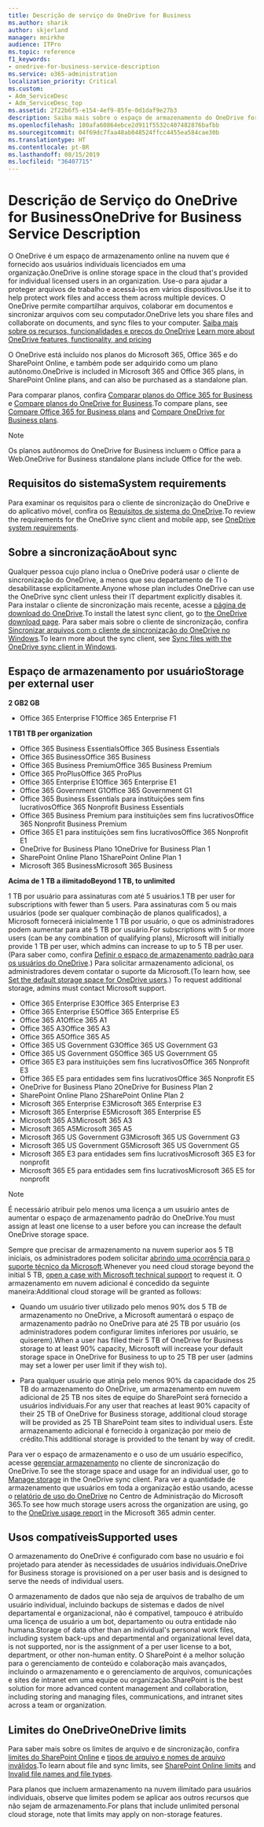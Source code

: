 ```yaml
---
title: Descrição de serviço do OneDrive for Business
ms.author: sharik
author: skjerland
manager: mnirkhe
audience: ITPro
ms.topic: reference
f1_keywords:
- onedrive-for-business-service-description
ms.service: o365-administration
localization_priority: Critical
ms.custom:
- Adm_ServiceDesc
- Adm_ServiceDesc_top
ms.assetid: 2f22b6f5-e154-4ef9-85fe-0d1daf9e27b3
description: Saiba mais sobre o espaço de armazenamento do OneDrive fornecido para cada plano de assinatura.
ms.openlocfilehash: 180afa60864ebce2d911f5532c407482876bafbb
ms.sourcegitcommit: 04f69dc7faa48ab048524ffcc4455ea584cae30b
ms.translationtype: HT
ms.contentlocale: pt-BR
ms.lasthandoff: 08/15/2019
ms.locfileid: "36407715"
---
```

# <a name="onedrive-for-business-service-description"></a><span data-ttu-id="019b4-103">Descrição de Serviço do OneDrive for Business</span><span class="sxs-lookup"><span data-stu-id="019b4-103">OneDrive for Business Service Description</span></span>

<span data-ttu-id="019b4-104">O OneDrive é um espaço de armazenamento online na nuvem que é fornecido aos usuários individuais licenciados em uma organização.</span><span class="sxs-lookup"><span data-stu-id="019b4-104">OneDrive is online storage space in the cloud that's provided for individual licensed users in an organization.</span></span> <span data-ttu-id="019b4-105">Use-o para ajudar a proteger arquivos de trabalho e acessá-los em vários dispositivos.</span><span class="sxs-lookup"><span data-stu-id="019b4-105">Use it to help protect work files and access them across multiple devices.</span></span> <span data-ttu-id="019b4-106">O OneDrive permite compartilhar arquivos, colaborar em documentos e sincronizar arquivos com seu computador.</span><span class="sxs-lookup"><span data-stu-id="019b4-106">OneDrive lets you share files and collaborate on documents, and sync files to your computer.</span></span> <span data-ttu-id="019b4-107">[Saiba mais sobre os recursos, funcionalidades e preços do OneDrive](https://go.microsoft.com/fwlink/?linkid=850345) </span><span class="sxs-lookup"><span data-stu-id="019b4-107">[Learn more about OneDrive features, functionality, and pricing](https://go.microsoft.com/fwlink/?linkid=850345)</span></span> 
  
<span data-ttu-id="019b4-108">O OneDrive está incluído nos planos do Microsoft 365, Office 365 e do SharePoint Online, e também pode ser adquirido como um plano autônomo.</span><span class="sxs-lookup"><span data-stu-id="019b4-108">OneDrive is included in Microsoft 365 and Office 365 plans, in SharePoint Online plans, and can also be purchased as a standalone plan.</span></span> 
    
<span data-ttu-id="019b4-109">Para comparar planos, confira [Comparar planos do Office 365 for Business](https://go.microsoft.com/fwlink/?linkid=799177) e [Compare planos do OneDrive for Business](https://products.office.com/en-us/onedrive-for-business/compare-onedrive-for-business-plans).</span><span class="sxs-lookup"><span data-stu-id="019b4-109">To compare plans, see [Compare Office 365 for Business plans](https://go.microsoft.com/fwlink/?linkid=799177) and [Compare OneDrive for Business plans](https://products.office.com/en-us/onedrive-for-business/compare-onedrive-for-business-plans).</span></span> 
  
> [!NOTE]
> <span data-ttu-id="019b4-110">Os planos autônomos do OneDrive for Business incluem o Office para a Web.</span><span class="sxs-lookup"><span data-stu-id="019b4-110">OneDrive for Business standalone plans include Office for the web.</span></span> 
  
## <a name="system-requirements"></a><span data-ttu-id="019b4-111">Requisitos do sistema</span><span class="sxs-lookup"><span data-stu-id="019b4-111">System requirements</span></span>

<span data-ttu-id="019b4-112">Para examinar os requisitos para o cliente de sincronização do OneDrive e do aplicativo móvel, confira os [Requisitos de sistema do OneDrive](https://go.microsoft.com/fwlink/?linkid=837584).</span><span class="sxs-lookup"><span data-stu-id="019b4-112">To review the requirements for the OneDrive sync client and mobile app, see [OneDrive system requirements](https://go.microsoft.com/fwlink/?linkid=837584).</span></span>
  
## <a name="about-sync"></a><span data-ttu-id="019b4-113">Sobre a sincronização</span><span class="sxs-lookup"><span data-stu-id="019b4-113">About sync</span></span>

<span data-ttu-id="019b4-114">Qualquer pessoa cujo plano inclua o OneDrive poderá usar o cliente de sincronização do OneDrive, a menos que seu departamento de TI o desabilitasse explicitamente.</span><span class="sxs-lookup"><span data-stu-id="019b4-114">Anyone whose plan includes OneDrive can use the OneDrive sync client unless their IT department explicitly disables it.</span></span> <span data-ttu-id="019b4-115">Para instalar o cliente de sincronização mais recente, acesse a [página de download do OneDrive](https://onedrive.live.com/about/download/).</span><span class="sxs-lookup"><span data-stu-id="019b4-115">To install the latest sync client, go to [the OneDrive download page](https://onedrive.live.com/about/download/).</span></span> <span data-ttu-id="019b4-116">Para saber mais sobre o cliente de sincronização, confira [Sincronizar arquivos com o cliente de sincronização do OneDrive no Windows](https://support.office.com/article/sync-files-with-the-onedrive-sync-client-in-windows-615391c4-2bd3-4aae-a42a-858262e42a49).</span><span class="sxs-lookup"><span data-stu-id="019b4-116">To learn more about the sync client, see [Sync files with the OneDrive sync client in Windows](https://support.office.com/article/sync-files-with-the-onedrive-sync-client-in-windows-615391c4-2bd3-4aae-a42a-858262e42a49).</span></span>
  
## <a name="storage-space-per-user"></a><span data-ttu-id="019b4-117">Espaço de armazenamento por usuário</span><span class="sxs-lookup"><span data-stu-id="019b4-117">Storage per external user</span></span>

<span data-ttu-id="019b4-118">**2 GB**</span><span class="sxs-lookup"><span data-stu-id="019b4-118">**2 GB**</span></span>

- <span data-ttu-id="019b4-119">Office 365 Enterprise F1</span><span class="sxs-lookup"><span data-stu-id="019b4-119">Office 365 Enterprise F1</span></span>

<span data-ttu-id="019b4-120">**1 TB**</span><span class="sxs-lookup"><span data-stu-id="019b4-120">**1 TB per organization**</span></span>

- <span data-ttu-id="019b4-121">Office 365 Business Essentials</span><span class="sxs-lookup"><span data-stu-id="019b4-121">Office 365 Business Essentials</span></span>
- <span data-ttu-id="019b4-122">Office 365 Business</span><span class="sxs-lookup"><span data-stu-id="019b4-122">Office 365 Business</span></span>
- <span data-ttu-id="019b4-123">Office 365 Business Premium</span><span class="sxs-lookup"><span data-stu-id="019b4-123">Office 365 Business Premium</span></span>
- <span data-ttu-id="019b4-124">Office 365 ProPlus</span><span class="sxs-lookup"><span data-stu-id="019b4-124">Office 365 ProPlus</span></span>
- <span data-ttu-id="019b4-125">Office 365 Enterprise E1</span><span class="sxs-lookup"><span data-stu-id="019b4-125">Office 365 Enterprise E1</span></span>
- <span data-ttu-id="019b4-126">Office 365 Government G1</span><span class="sxs-lookup"><span data-stu-id="019b4-126">Office 365 Government G1</span></span>
- <span data-ttu-id="019b4-127">Office 365 Business Essentials para instituições sem fins lucrativos</span><span class="sxs-lookup"><span data-stu-id="019b4-127">Office 365 Nonprofit Business Essentials</span></span>
- <span data-ttu-id="019b4-128">Office 365 Business Premium para instituições sem fins lucrativos</span><span class="sxs-lookup"><span data-stu-id="019b4-128">Office 365 Nonprofit Business Premium</span></span>
- <span data-ttu-id="019b4-129">Office 365 E1 para instituições sem fins lucrativos</span><span class="sxs-lookup"><span data-stu-id="019b4-129">Office 365 Nonprofit E1</span></span>
- <span data-ttu-id="019b4-130">OneDrive for Business Plano 1</span><span class="sxs-lookup"><span data-stu-id="019b4-130">OneDrive for Business Plan 1</span></span>
- <span data-ttu-id="019b4-131">SharePoint Online Plano 1</span><span class="sxs-lookup"><span data-stu-id="019b4-131">SharePoint Online Plan 1</span></span>
- <span data-ttu-id="019b4-132">Microsoft 365 Business</span><span class="sxs-lookup"><span data-stu-id="019b4-132">Microsoft 365 Business</span></span>

<span data-ttu-id="019b4-133">**Acima de 1 TB a ilimitado**</span><span class="sxs-lookup"><span data-stu-id="019b4-133">**Beyond 1 TB, to unlimited**</span></span>
 
<span data-ttu-id="019b4-134">1 TB por usuário para assinaturas com até 5 usuários.</span><span class="sxs-lookup"><span data-stu-id="019b4-134">1 TB per user for subscriptions with fewer than 5 users.</span></span> <span data-ttu-id="019b4-135">Para assinaturas com 5 ou mais usuários (pode ser qualquer combinação de planos qualificados), a Microsoft fornecerá inicialmente 1 TB por usuário, o que os administradores podem aumentar para até 5 TB por usuário.</span><span class="sxs-lookup"><span data-stu-id="019b4-135">For subscriptions with 5 or more users (can be any combination of qualifying plans), Microsoft will initially provide 1 TB per user, which admins can increase to up to 5 TB per user.</span></span> <span data-ttu-id="019b4-136">(Para saber como, confira [Definir o espaço de armazenamento padrão para os usuários do OneDrive](/onedrive/set-default-storage-space).) Para solicitar armazenamento adicional, os administradores devem contatar o suporte da Microsoft.</span><span class="sxs-lookup"><span data-stu-id="019b4-136">(To learn how, see [Set the default storage space for OneDrive users](/onedrive/set-default-storage-space).) To request additional storage, admins must contact Microsoft support.</span></span>

- <span data-ttu-id="019b4-137">Office 365 Enterprise E3</span><span class="sxs-lookup"><span data-stu-id="019b4-137">Office 365 Enterprise E3</span></span>
- <span data-ttu-id="019b4-138">Office 365 Enterprise E5</span><span class="sxs-lookup"><span data-stu-id="019b4-138">Office 365 Enterprise E5</span></span>
- <span data-ttu-id="019b4-139">Office 365 A1</span><span class="sxs-lookup"><span data-stu-id="019b4-139">Office 365 A1</span></span>
- <span data-ttu-id="019b4-140">Office 365 A3</span><span class="sxs-lookup"><span data-stu-id="019b4-140">Office 365 A3</span></span>
- <span data-ttu-id="019b4-141">Office 365 A5</span><span class="sxs-lookup"><span data-stu-id="019b4-141">Office 365 A5</span></span>
- <span data-ttu-id="019b4-142">Office 365 US Government G3</span><span class="sxs-lookup"><span data-stu-id="019b4-142">Office 365 US Government G3</span></span>
- <span data-ttu-id="019b4-143">Office 365 US Government G5</span><span class="sxs-lookup"><span data-stu-id="019b4-143">Office 365 US Government G5</span></span>
- <span data-ttu-id="019b4-144">Office 365 E3 para instituições sem fins lucrativos</span><span class="sxs-lookup"><span data-stu-id="019b4-144">Office 365 Nonprofit E3</span></span>
- <span data-ttu-id="019b4-145">Office 365 E5 para entidades sem fins lucrativos</span><span class="sxs-lookup"><span data-stu-id="019b4-145">Office 365 Nonprofit E5</span></span>
- <span data-ttu-id="019b4-146">OneDrive for Business Plano 2</span><span class="sxs-lookup"><span data-stu-id="019b4-146">OneDrive for Business Plan 2</span></span>
- <span data-ttu-id="019b4-147">SharePoint Online Plano 2</span><span class="sxs-lookup"><span data-stu-id="019b4-147">SharePoint Online Plan 2</span></span>
- <span data-ttu-id="019b4-148">Microsoft 365 Enterprise E3</span><span class="sxs-lookup"><span data-stu-id="019b4-148">Microsoft 365 Enterprise E3</span></span>
- <span data-ttu-id="019b4-149">Microsoft 365 Enterprise E5</span><span class="sxs-lookup"><span data-stu-id="019b4-149">Microsoft 365 Enterprise E5</span></span>
- <span data-ttu-id="019b4-150">Microsoft 365 A3</span><span class="sxs-lookup"><span data-stu-id="019b4-150">Microsoft 365 A3</span></span>
- <span data-ttu-id="019b4-151">Microsoft 365 A5</span><span class="sxs-lookup"><span data-stu-id="019b4-151">Microsoft 365 A5</span></span>
- <span data-ttu-id="019b4-152">Microsoft 365 US Government G3</span><span class="sxs-lookup"><span data-stu-id="019b4-152">Microsoft 365 US Government G3</span></span>
- <span data-ttu-id="019b4-153">Microsoft 365 US Government G5</span><span class="sxs-lookup"><span data-stu-id="019b4-153">Microsoft 365 US Government G5</span></span>
- <span data-ttu-id="019b4-154">Microsoft 365 E3 para entidades sem fins lucrativos</span><span class="sxs-lookup"><span data-stu-id="019b4-154">Microsoft 365 E3 for nonprofit</span></span>
- <span data-ttu-id="019b4-155">Microsoft 365 E5 para entidades sem fins lucrativos</span><span class="sxs-lookup"><span data-stu-id="019b4-155">Microsoft 365 E5 for nonprofit</span></span>

> [!NOTE]
> <span data-ttu-id="019b4-156">É necessário atribuir pelo menos uma licença a um usuário antes de aumentar o espaço de armazenamento padrão do OneDrive.</span><span class="sxs-lookup"><span data-stu-id="019b4-156">You must assign at least one license to a user before you can increase the default OneDrive storage space.</span></span> 
  
<span data-ttu-id="019b4-157">Sempre que precisar de armazenamento na nuvem superior aos 5 TB iniciais, os administradores podem solicitar [abrindo uma ocorrência para o suporte técnico da Microsoft](https://go.microsoft.com/fwlink/?linkid=869559).</span><span class="sxs-lookup"><span data-stu-id="019b4-157">Whenever you need cloud storage beyond the initial 5 TB, [open a case with Microsoft technical support](https://go.microsoft.com/fwlink/?linkid=869559) to request it.</span></span> <span data-ttu-id="019b4-158">O armazenamento em nuvem adicional é concedido da seguinte maneira:</span><span class="sxs-lookup"><span data-stu-id="019b4-158">Additional cloud storage will be granted as follows:</span></span> 
  
- <span data-ttu-id="019b4-159">Quando um usuário tiver utilizado pelo menos 90% dos 5 TB de armazenamento no OneDrive, a Microsoft aumentará o espaço de armazenamento padrão no OneDrive para até 25 TB por usuário (os administradores podem configurar limites inferiores por usuário, se quiserem).</span><span class="sxs-lookup"><span data-stu-id="019b4-159">When a user has filled their 5 TB of OneDrive for Business storage to at least 90% capacity, Microsoft will increase your default storage space in OneDrive for Business to up to 25 TB per user (admins may set a lower per user limit if they wish to).</span></span> 
    
- <span data-ttu-id="019b4-160">Para qualquer usuário que atinja pelo menos 90% da capacidade dos 25 TB do armazenamento do OneDrive, um armazenamento em nuvem adicional de 25 TB nos sites de equipe do SharePoint será fornecido a usuários individuais.</span><span class="sxs-lookup"><span data-stu-id="019b4-160">For any user that reaches at least 90% capacity of their 25 TB of OneDrive for Business storage, additional cloud storage will be provided as 25 TB SharePoint team sites to individual users.</span></span> <span data-ttu-id="019b4-161">Este armazenamento adicional é fornecido à organização por meio de crédito.</span><span class="sxs-lookup"><span data-stu-id="019b4-161">This additional storage is provided to the tenant by way of credit.</span></span>
    
<span data-ttu-id="019b4-162">Para ver o espaço de armazenamento e o uso de um usuário específico, acesse [gerenciar armazenamento](https://support.office.com/article/31519161-059C-4764-B6F8-F5CD29F7FE68) no cliente de sincronização do OneDrive.</span><span class="sxs-lookup"><span data-stu-id="019b4-162">To see the storage space and usage for an individual user, go to [Manage storage](https://support.office.com/article/31519161-059C-4764-B6F8-F5CD29F7FE68) in the OneDrive sync client.</span></span> <span data-ttu-id="019b4-163">Para ver a quantidade de armazenamento que usuários em toda a organização estão usando, acesse o [relatório de uso do OneDrive](/office365/admin/activity-reports/onedrive-for-business-usage) no Centro de Administração do Microsoft 365.</span><span class="sxs-lookup"><span data-stu-id="019b4-163">To see how much storage users across the organization are using, go to the [OneDrive usage report](/office365/admin/activity-reports/onedrive-for-business-usage) in the Microsoft 365 admin center.</span></span> 
   
## <a name="supported-uses"></a><span data-ttu-id="019b4-164">Usos compatíveis</span><span class="sxs-lookup"><span data-stu-id="019b4-164">Supported uses</span></span>

<span data-ttu-id="019b4-165">O armazenamento do OneDrive é configurado com base no usuário e foi projetado para atender às necessidades de usuários individuais.</span><span class="sxs-lookup"><span data-stu-id="019b4-165">OneDrive for Business storage is provisioned on a per user basis and is designed to serve the needs of individual users.</span></span>
  
<span data-ttu-id="019b4-166">O armazenamento de dados que não seja de arquivos de trabalho de um usuário individual, incluindo backups de sistemas e dados de nível departamental e organizacional, não é compatível, tampouco é atribuído uma licença de usuário a um bot, departamento ou outra entidade não humana.</span><span class="sxs-lookup"><span data-stu-id="019b4-166">Storage of data other than an individual's personal work files, including system back-ups and departmental and organizational level data, is not supported, nor is the assignment of a per user license to a bot, department, or other non-human entity.</span></span> <span data-ttu-id="019b4-167">O SharePoint é a melhor solução para o gerenciamento de conteúdo e colaboração mais avançados, incluindo o armazenamento e o gerenciamento de arquivos, comunicações e sites de intranet em uma equipe ou organização.</span><span class="sxs-lookup"><span data-stu-id="019b4-167">SharePoint is the best solution for more advanced content management and collaboration, including storing and managing files, communications, and intranet sites across a team or organization.</span></span>
  
## <a name="onedrive-limits"></a><span data-ttu-id="019b4-168">Limites do OneDrive</span><span class="sxs-lookup"><span data-stu-id="019b4-168">OneDrive limits</span></span>

<span data-ttu-id="019b4-169">Para saber mais sobre os limites de arquivo e de sincronização, confira [limites do SharePoint Online](/office365/servicedescriptions/sharepoint-online-service-description/sharepoint-online-limits) e [tipos de arquivo e nomes de arquivo inválidos](https://support.office.com/article/64883a5d-228e-48f5-b3d2-eb39e07630fa).</span><span class="sxs-lookup"><span data-stu-id="019b4-169">To learn about file and sync limits, see [SharePoint Online limits](/office365/servicedescriptions/sharepoint-online-service-description/sharepoint-online-limits) and [Invalid file names and file types](https://support.office.com/article/64883a5d-228e-48f5-b3d2-eb39e07630fa).</span></span>
  
<span data-ttu-id="019b4-170">Para planos que incluem armazenamento na nuvem ilimitado para usuários individuais, observe que limites podem se aplicar aos outros recursos que não sejam de armazenamento.</span><span class="sxs-lookup"><span data-stu-id="019b4-170">For plans that include unlimited personal cloud storage, note that limits may apply on non-storage features.</span></span> 
  

